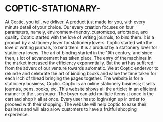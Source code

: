 # COPTIC-STATIONARY-
At Coptic, you tell, we deliver. A product just made for you, with every minute detail of your choice. Our every creation focuses on four parameters, namely, environment-friendly, customized, affordable, and quality. Coptic started with the love of writing journals, to bind them. It is a product by a stationery lover for stationery lovers. Coptic started with the love of writing journals, to bind them. It is a product by a stationery lover for stationery lovers. The art of binding started in the 10th century, and since then, a lot of advancement has taken place. The entry of the machines in the market increased the efficiency exponentially. But the art has suffered from the advent of our venture towards automatic. We at Coptic endeavor to rekindle and celebrate the art of binding books and value the time taken for each inch of thread bringing the pages together. The website is for a stationery business, Coptic. Coptic is an online stationery business; it sells journals, pens, books, etc. This website shows all the articles in an efficient manner to the user/buyer. The buyer can add multiple items at once in the cart and shop it all at once. Every user has to login/sign up in order to proceed with their shopping. The website will help Coptic to ease their business and will also allow customers to have a fruitful shopping experience.
